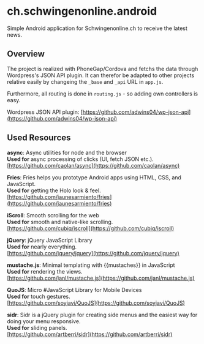 # ch.schwingenonline.android

Simple Android application for Schwingenonline.ch to receive the latest news.

## Overview

The project is realized with PhoneGap/Cordova and fetchs the data through Wordpress's JSON API plugin. It can therefor be adapted to other projects relative easily by changeing the `_base` and `_api` URL in `app.js`.

Furthermore, all routing is done in `routing.js` - so adding own controllers is easy.

Wordpress JSON API plugin: [https://github.com/adwins04/wp-json-api](https://github.com/adwins04/wp-json-api)

## Used Resources

**async**: Async utilities for node and the browser    
**Used for** async processing of clicks (UI, fetch JSON etc.).    
[https://github.com/caolan/async](https://github.com/caolan/async)

**Fries**: Fries helps you prototype Android apps using HTML, CSS, and JavaScript.    
**Used for** getting the Holo look & feel.    
[https://github.com/jaunesarmiento/fries](https://github.com/jaunesarmiento/fries)

**iScroll**: Smooth scrolling for the web    
**Used for** smooth and native-like scrolling.    
[https://github.com/cubiq/iscroll](https://github.com/cubiq/iscroll)

**jQuery**: jQuery JavaScript Library    
**Used for** nearly everything.    
[https://github.com/jquery/jquery](https://github.com/jquery/jquery)

**mustache.js**: Minimal templating with {{mustaches}} in JavaScript    
**Used for** rendering the views.    
[https://github.com/janl/mustache.js](https://github.com/janl/mustache.js)

**QuoJS**: Micro #JavaScript Library for Mobile Devices    
**Used for** touch gestures.    
[https://github.com/soyjavi/QuoJS](https://github.com/soyjavi/QuoJS)

**sidr**: Sidr is a jQuery plugin for creating side menus and the easiest way for doing your menu responsive.    
**Used for** sliding panels.    
[https://github.com/artberri/sidr](https://github.com/artberri/sidr)